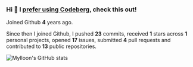 ### Hi 👋 I [prefer using Codeberg](https://codeberg.org/Mylloon/Mylloon), check this out!

Joined Github **4** years ago.

Since then I joined Github, I pushed **23** commits, received **1** stars across **1** personal projects, opened **17** issues, submitted **4** pull requests and contributed to **13** public repositories.

![Mylloon's GitHub stats](https://github-readme-stats.vercel.app/api?username=Mylloon&show_icons=true&theme=dracula)
